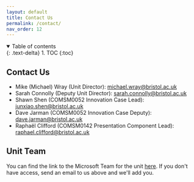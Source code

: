 ```yaml
---
layout: default
title: Contact Us
permalink: /contact/
nav_order: 12
---
```


<details open markdown="block">
<summary>
Table of contents
</summary>
{: .text-delta}
1. TOC
{:toc}
</details>

## Contact Us

* Mike (Michael) Wray (Unit Director): [michael.wray@bristol.ac.uk](mailto:michael.wray@bristol.ac.uk)
* Sarah Connolly (Deputy Unit Director): [sarah.connolly@bristol.ac.uk](mailto:sarah.connolly@bristol.ac.uk)
* Shawn Shen (COMSM0052 Innovation Case Lead): [junxiao.shen@bristol.ac.uk](mailto:junxiao.shen@bristol.ac.uk)
* Dave Jarman (COMSM0052 Innovation Case Deputy): [dave.jarman@bristol.ac.uk](mailto:dave.jarman@bristol.ac.uk)
* Raphaël Clifford (COMSM0142 Presentation Component Lead): [raphael.clifford@bristol.ac.uk](mailto:raphael.clifford@bristol.ac.uk)

## Unit Team

You can find the link to the Microsoft Team for the unit
[here](https://teams.microsoft.com/l/channel/19%3AK4nrxTho97cquGAF1BIZz-Pu7AlE5hVMQwuvDkr4A_g1%40thread.tacv2/General?groupId=2afc7cab-8743-48ed-aaaa-b0d542d2bb68&tenantId=b2e47f30-cd7d-4a4e-a5da-b18cf1a4151b).
If you don't have access, send an email to us above and we'll add you.

